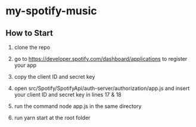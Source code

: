 # my-spotify-music

## How to Start

1. clone the repo

2) go to https://developer.spotify.com/dashboard/applications to register your app

3) copy the client ID and secret key

4) open src/Spotify/SpotifyApi/auth-server/authorization/app.js and insert your client ID and secret key in lines 17 & 18

5) run the command node app.js in the same directory

6) run yarn start at the root folder
